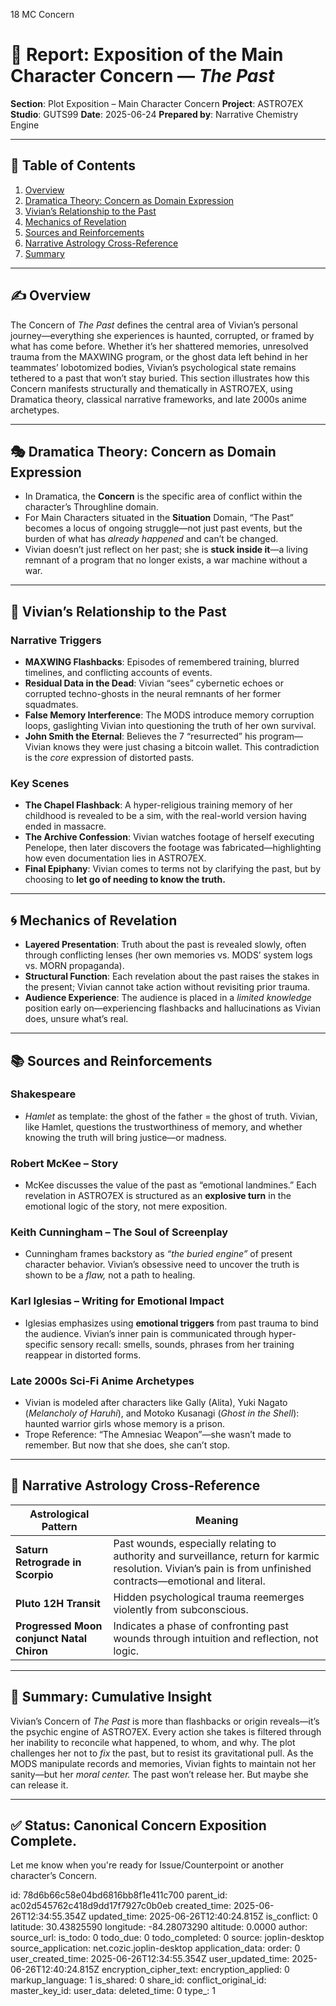 18 MC Concern

# 📘 Report: Exposition of the Main Character Concern — *The Past*

**Section**: Plot Exposition – Main Character Concern
**Project**: ASTRO7EX
**Studio**: GUTS99
**Date**: 2025-06-24
**Prepared by**: Narrative Chemistry Engine

---

## 📓 Table of Contents

1. [Overview](#overview)
2. [Dramatica Theory: Concern as Domain Expression](#dramatica-theory-concern-as-domain-expression)
3. [Vivian’s Relationship to the Past](#vivians-relationship-to-the-past)
4. [Mechanics of Revelation](#mechanics-of-revelation)
5. [Sources and Reinforcements](#sources-and-reinforcements)
6. [Narrative Astrology Cross-Reference](#narrative-astrology-cross-reference)
7. [Summary](#summary-cumulative-insight)

---

## ✍️ Overview

The Concern of *The Past* defines the central area of Vivian’s personal journey—everything she experiences is haunted, corrupted, or framed by what has come before. Whether it’s her shattered memories, unresolved trauma from the MAXWING program, or the ghost data left behind in her teammates’ lobotomized bodies, Vivian’s psychological state remains tethered to a past that won’t stay buried. This section illustrates how this Concern manifests structurally and thematically in ASTRO7EX, using Dramatica theory, classical narrative frameworks, and late 2000s anime archetypes.

---

## 🎭 Dramatica Theory: Concern as Domain Expression

* In Dramatica, the **Concern** is the specific area of conflict within the character’s Throughline domain.
* For Main Characters situated in the **Situation** Domain, “The Past” becomes a locus of ongoing struggle—not just past events, but the burden of what has *already happened* and can’t be changed.
* Vivian doesn’t just reflect on her past; she is **stuck inside it**—a living remnant of a program that no longer exists, a war machine without a war.

---

## 🧠 Vivian’s Relationship to the Past

### **Narrative Triggers**

* **MAXWING Flashbacks**: Episodes of remembered training, blurred timelines, and conflicting accounts of events.
* **Residual Data in the Dead**: Vivian “sees” cybernetic echoes or corrupted techno-ghosts in the neural remnants of her former squadmates.
* **False Memory Interference**: The MODS introduce memory corruption loops, gaslighting Vivian into questioning the truth of her own survival.
* **John Smith the Eternal**: Believes the 7 “resurrected” his program—Vivian knows they were just chasing a bitcoin wallet. This contradiction is the *core* expression of distorted pasts.

### **Key Scenes**

* **The Chapel Flashback**: A hyper-religious training memory of her childhood is revealed to be a sim, with the real-world version having ended in massacre.
* **The Archive Confession**: Vivian watches footage of herself executing Penelope, then later discovers the footage was fabricated—highlighting how even documentation lies in ASTRO7EX.
* **Final Epiphany**: Vivian comes to terms not by clarifying the past, but by choosing to **let go of needing to know the truth.**

---

## 🌀 Mechanics of Revelation

* **Layered Presentation**: Truth about the past is revealed slowly, often through conflicting lenses (her own memories vs. MODS’ system logs vs. MORN propaganda).
* **Structural Function**: Each revelation about the past raises the stakes in the present; Vivian cannot take action without revisiting prior trauma.
* **Audience Experience**: The audience is placed in a *limited knowledge* position early on—experiencing flashbacks and hallucinations as Vivian does, unsure what’s real.

---

## 📚 Sources and Reinforcements

### **Shakespeare**

* *Hamlet* as template: the ghost of the father = the ghost of truth. Vivian, like Hamlet, questions the trustworthiness of memory, and whether knowing the truth will bring justice—or madness.

### **Robert McKee – Story**

* McKee discusses the value of the past as “emotional landmines.” Each revelation in ASTRO7EX is structured as an **explosive turn** in the emotional logic of the story, not mere exposition.

### **Keith Cunningham – The Soul of Screenplay**

* Cunningham frames backstory as *“the buried engine”* of present character behavior. Vivian’s obsessive need to uncover the truth is shown to be a *flaw,* not a path to healing.

### **Karl Iglesias – Writing for Emotional Impact**

* Iglesias emphasizes using **emotional triggers** from past trauma to bind the audience. Vivian’s inner pain is communicated through hyper-specific sensory recall: smells, sounds, phrases from her training reappear in distorted forms.

### **Late 2000s Sci-Fi Anime Archetypes**

* Vivian is modeled after characters like Gally (Alita), Yuki Nagato (*Melancholy of Haruhi*), and Motoko Kusanagi (*Ghost in the Shell*): haunted warrior girls whose memory is a prison.
* Trope Reference: “The Amnesiac Weapon”—she wasn’t made to remember. But now that she does, she can’t stop.

---

## 🌌 Narrative Astrology Cross-Reference

| Astrological Pattern                      | Meaning                                                                                                                                                         |
| ----------------------------------------- | --------------------------------------------------------------------------------------------------------------------------------------------------------------- |
| **Saturn Retrograde in Scorpio**          | Past wounds, especially relating to authority and surveillance, return for karmic resolution. Vivian’s pain is from unfinished contracts—emotional and literal. |
| **Pluto 12H Transit**                     | Hidden psychological trauma reemerges violently from subconscious.                                                                                              |
| **Progressed Moon conjunct Natal Chiron** | Indicates a phase of confronting past wounds through intuition and reflection, not logic.                                                                       |

---

## 🎯 Summary: Cumulative Insight

Vivian’s Concern of *The Past* is more than flashbacks or origin reveals—it’s the psychic engine of ASTRO7EX. Every action she takes is filtered through her inability to reconcile what happened, to whom, and why. The plot challenges her not to *fix* the past, but to resist its gravitational pull. As the MODS manipulate records and memories, Vivian fights to maintain not her sanity—but her *moral center.* The past won’t release her. But maybe she can release it.

---

## ✅ Status: Canonical Concern Exposition Complete.

Let me know when you're ready for Issue/Counterpoint or another character’s Concern.


id: 78d6b66c58e04bd6816bb8f1e411c700
parent_id: ac02d545762c418d9dd17f7927c0b0eb
created_time: 2025-06-26T12:34:55.354Z
updated_time: 2025-06-26T12:40:24.815Z
is_conflict: 0
latitude: 30.43825590
longitude: -84.28073290
altitude: 0.0000
author: 
source_url: 
is_todo: 0
todo_due: 0
todo_completed: 0
source: joplin-desktop
source_application: net.cozic.joplin-desktop
application_data: 
order: 0
user_created_time: 2025-06-26T12:34:55.354Z
user_updated_time: 2025-06-26T12:40:24.815Z
encryption_cipher_text: 
encryption_applied: 0
markup_language: 1
is_shared: 0
share_id: 
conflict_original_id: 
master_key_id: 
user_data: 
deleted_time: 0
type_: 1